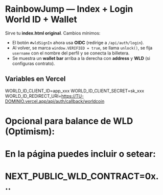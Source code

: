 # RainbowJump — Index + Login World ID + Wallet
Sirve tu **index.html original**. Cambios mínimos:
- El botón `#wldSignIn` ahora usa **OIDC** (redirige a `/api/auth/login`).
- Al volver, se marca `window.VERIFIED = true`, se llama `unlock()`, se fija `username` con el nombre del perfil y se conecta la billetera.
- Se muestra un **wallet bar** arriba a la derecha con **address** y **WLD** (si configuras contrato).

## Variables en Vercel
WORLD_ID_CLIENT_ID=app_xxx
WORLD_ID_CLIENT_SECRET=sk_xxx
WORLD_ID_REDIRECT_URI=https://TU-DOMINIO.vercel.app/api/auth/callback/worldcoin

# Opcional para balance de WLD (Optimism):
# En la página puedes incluir <meta name="wld-contract" content="0x..."> o setear:
# NEXT_PUBLIC_WLD_CONTRACT=0x...

